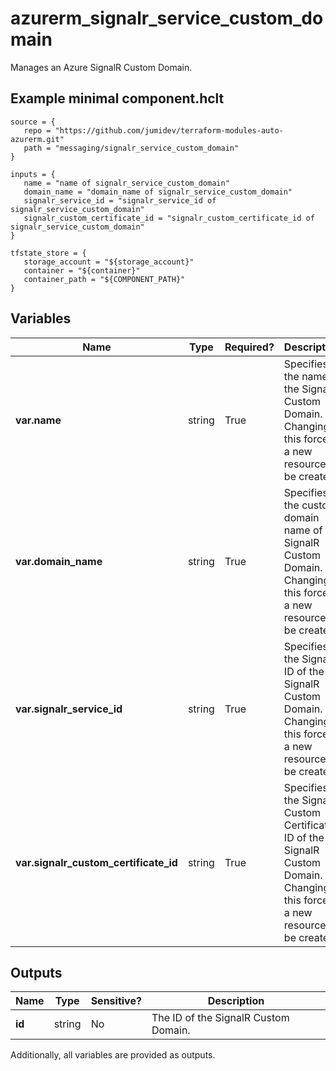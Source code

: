 # azurerm_signalr_service_custom_domain

Manages an Azure SignalR Custom Domain.

## Example minimal component.hclt

```hcl
source = {
   repo = "https://github.com/jumidev/terraform-modules-auto-azurerm.git" 
   path = "messaging/signalr_service_custom_domain" 
}

inputs = {
   name = "name of signalr_service_custom_domain" 
   domain_name = "domain_name of signalr_service_custom_domain" 
   signalr_service_id = "signalr_service_id of signalr_service_custom_domain" 
   signalr_custom_certificate_id = "signalr_custom_certificate_id of signalr_service_custom_domain" 
}

tfstate_store = {
   storage_account = "${storage_account}" 
   container = "${container}" 
   container_path = "${COMPONENT_PATH}" 
}

```

## Variables

| Name | Type | Required? |  Description |
| ---- | ---- | --------- |  ----------- |
| **var.name** | string | True | Specifies the name of the SignalR Custom Domain. Changing this forces a new resource to be created. | 
| **var.domain_name** | string | True | Specifies the custom domain name of the SignalR Custom Domain. Changing this forces a new resource to be created. | 
| **var.signalr_service_id** | string | True | Specifies the SignalR ID of the SignalR Custom Domain. Changing this forces a new resource to be created. | 
| **var.signalr_custom_certificate_id** | string | True | Specifies the SignalR Custom Certificate ID of the SignalR Custom Domain. Changing this forces a new resource to be created. | 



## Outputs

| Name | Type | Sensitive? | Description |
| ---- | ---- | --------- | --------- |
| **id** | string | No  | The ID of the SignalR Custom Domain. | 

Additionally, all variables are provided as outputs.
